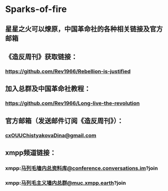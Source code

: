 # Sparks-of-fire
## 星星之火可以燎原，中国革命社的各种相关链接及官方邮箱 
## 《造反周刊》获取链接：
### https://github.com/Rev1966/Rebellion-is-justified
## 加入总群及中国革命社教程：
### https://github.com/Rev1966/Long-live-the-revolution
## 官方邮箱（发送邮件订阅《造反周刊》）：
### cxOUUChistyakovaDina@gmail.com
## xmpp频道链接：
### xmpp:马列毛墙内总资料库@conference.conversations.im?join
### xmpp:马列毛主义墙内总群@muc.xmpp.earth?join
